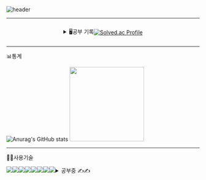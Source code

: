 ![header](https://capsule-render.vercel.app/api?type=waving&color=e6e6fa&text=%20kimnambin's%20GitHub%20👋&animation=twinkling&fontSize=35&fontAlignY=40&fontAlign=70&height=250)
<hr>
<div class="contanier" style="display:flex; flex-direction:row; align-items: center; justify-content: center; height:'20px'; ">
<details>
<summary>
  🖥️공부 기록
</summary>
    <br>
  <a href="https://nanifood.tistory.com/">
<img src="https://img.shields.io/badge/Tistory-000000?style=for-the-badge&logo=Tistory&logoColor=white">
</a>
<a href="https://kimnambin.github.io/">
<img src="https://img.shields.io/badge/MY WEB%20-0078D4?style=for-the-badge&logo=Internet%20Explorer&logoColor=white">
</a>
<a href="https://www.notion.so/3fb9d89f55274b7eb9583599685bdfda?v=eccc8150bdd448f18deae5f72a154449">
<img src="https://img.shields.io/badge/Notion-000000?style=for-the-badge&logo=notion&logoColor=white">
</a>
</details>
<div>
    
[![Solved.ac Profile](http://mazassumnida.wtf/api/v2/generate_badge?boj=mkkim6701)](https://solved.ac/mkkim6701/)
</div>
</div>
<hr>

<p>📊통계</p>

![Anurag's GitHub stats](https://github-readme-stats.vercel.app/api?username=kimnambin&show_icons=true&bg_color=00000000)
<img src="https://github-readme-stats.vercel.app/api/top-langs/?username=kimnambin&layout=compact" height="194px">


<hr>
<p>🧑‍💻사용기술</p>
<div class= "contanier" style="display:flex; flex-direction:row;">
    <img src="https://img.shields.io/badge/html5-E34F26?style=for-the-badge&logo=html5&logoColor=white"> 
    <img src="https://img.shields.io/badge/css-1572B6?style=for-the-badge&logo=css3&logoColor=white">
    <img src="https://img.shields.io/badge/JavaScript-F7DF1E?style=for-the-badge&logo=javascript&logoColor=white">
     <!--<img src="https://img.shields.io/badge/Figma-F24E1E?style=for-the-badge&logo=figma&logoColor=white">-->
    
  <br>
     <img src="https://img.shields.io/badge/Dart-0175C2?style=for-the-badge&logo=dart&logoColor=white">
     <img src="https://img.shields.io/badge/Flutter-02569B?style=for-the-badge&logo=Flutter&logoColor=white">
     <img src="https://img.shields.io/badge/React.js-61DAFB?style=for-the-badge&logo=React&logoColor=white">
     <!--<img src='https://img.shields.io/badge/Angular-07405E?style=for-the-badge&logo=angular&logoColor=white'>-->
   <br> 
   <!-- <img src='https://img.shields.io/badge/Python-07405E?style=for-the-badge&logo=python&logoColor=white'> -->
  <img src="https://img.shields.io/badge/Node.js-339933?style=for-the-badge&logo=Node.js&logoColor=white">
   <!--<img src="https://img.shields.io/badge/SQLite-07405E?style=for-the-badge&logo=sqlite&logoColor=white">-->
   <img src="https://img.shields.io/badge/MongoDB-4EA94B?style=for-the-badge&logo=mongodb&logoColor=white">
    <!--<img src="https://img.shields.io/badge/Flask-000000?style=for-the-badge&logo=flask&logoColor=white">-->
<!--<img src="https://img.shields.io/badge/firebase-FFCA28?style=for-the-badge&logo=firebase&logoColor=white">-->
   <br>
   <br>
<details>
<summary>
  공부중 ✍️✍️
</summary>
  <img src="https://img.shields.io/badge/TypeScript-007ACC?style=for-the-badge&logo=typescript&logoColor=white">
  <img src="https://img.shields.io/badge/React_Native-20232A?style=for-the-badge&logo=react&logoColor=61DAFB">
</details>
</div>
